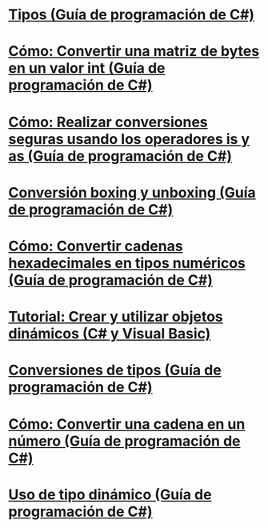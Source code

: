 # [Tipos (Guía de programación de C#)](index.md)
# [Cómo: Convertir una matriz de bytes en un valor int (Guía de programación de C#)](how-to-convert-a-byte-array-to-an-int.md)
# [Cómo: Realizar conversiones seguras usando los operadores is y as (Guía de programación de C#)](how-to-safely-cast-by-using-as-and-is-operators.md)
# [Conversión boxing y unboxing (Guía de programación de C#)](boxing-and-unboxing.md)
# [Cómo: Convertir cadenas hexadecimales en tipos numéricos (Guía de programación de C#)](how-to-convert-between-hexadecimal-strings-and-numeric-types.md)
# [Tutorial: Crear y utilizar objetos dinámicos (C# y Visual Basic)](walkthrough-creating-and-using-dynamic-objects.md)
# [Conversiones de tipos (Guía de programación de C#)](casting-and-type-conversions.md)
# [Cómo: Convertir una cadena en un número (Guía de programación de C#)](how-to-convert-a-string-to-a-number.md)
# [Uso de tipo dinámico (Guía de programación de C#)](using-type-dynamic.md)
